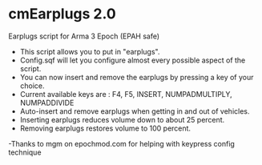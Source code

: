 # cmEarplugs 2.0
Earplugs script for Arma 3 Epoch (EPAH safe)

- This script allows you to put in "earplugs".
- Config.sqf will let you configure almost every possible aspect of the script.
- You can now insert and remove the earplugs by pressing a key of your choice. 
- Current available keys are : F4, F5, INSERT, NUMPADMULTIPLY, NUMPADDIVIDE
- Auto-insert and remove earplugs when getting in and out of vehicles.
- Inserting earplugs reduces volume down to about 25 percent.
- Removing earplugs restores volume to 100 percent.


-Thanks to mgm on epochmod.com for helping with keypress config technique

